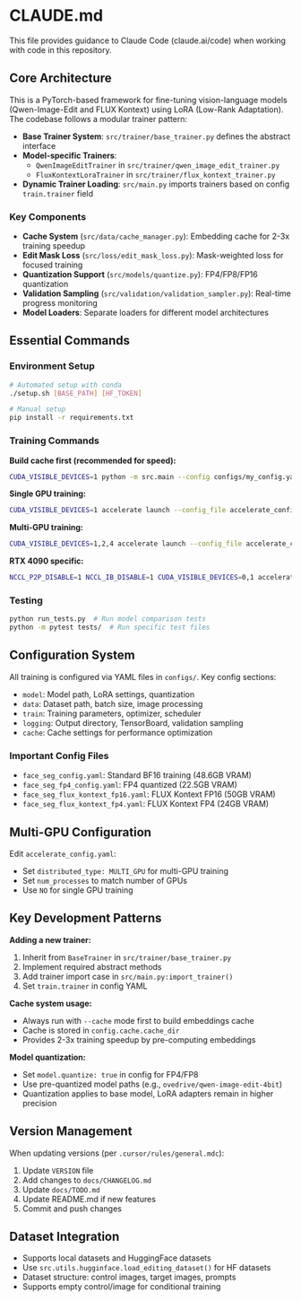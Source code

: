 # CLAUDE.md

This file provides guidance to Claude Code (claude.ai/code) when working with code in this repository.

## Core Architecture

This is a PyTorch-based framework for fine-tuning vision-language models (Qwen-Image-Edit and FLUX Kontext) using LoRA (Low-Rank Adaptation). The codebase follows a modular trainer pattern:

- **Base Trainer System**: `src/trainer/base_trainer.py` defines the abstract interface
- **Model-specific Trainers**:
  - `QwenImageEditTrainer` in `src/trainer/qwen_image_edit_trainer.py`
  - `FluxKontextLoraTrainer` in `src/trainer/flux_kontext_trainer.py`
- **Dynamic Trainer Loading**: `src/main.py` imports trainers based on config `train.trainer` field

### Key Components

- **Cache System** (`src/data/cache_manager.py`): Embedding cache for 2-3x training speedup
- **Edit Mask Loss** (`src/loss/edit_mask_loss.py`): Mask-weighted loss for focused training
- **Quantization Support** (`src/models/quantize.py`): FP4/FP8/FP16 quantization
- **Validation Sampling** (`src/validation/validation_sampler.py`): Real-time progress monitoring
- **Model Loaders**: Separate loaders for different model architectures

## Essential Commands

### Environment Setup
```bash
# Automated setup with conda
./setup.sh [BASE_PATH] [HF_TOKEN]

# Manual setup
pip install -r requirements.txt
```

### Training Commands

**Build cache first (recommended for speed):**
```bash
CUDA_VISIBLE_DEVICES=1 python -m src.main --config configs/my_config.yaml --cache
```

**Single GPU training:**
```bash
CUDA_VISIBLE_DEVICES=1 accelerate launch --config_file accelerate_config.yaml -m src.main --config configs/my_config.yaml
```

**Multi-GPU training:**
```bash
CUDA_VISIBLE_DEVICES=1,2,4 accelerate launch --config_file accelerate_config.yaml -m src.main --config configs/my_config.yaml
```

**RTX 4090 specific:**
```bash
NCCL_P2P_DISABLE=1 NCCL_IB_DISABLE=1 CUDA_VISIBLE_DEVICES=0,1 accelerate launch --config_file accelerate_config.yaml -m src.main --config configs/my_config.yaml
```

### Testing
```bash
python run_tests.py  # Run model comparison tests
python -m pytest tests/  # Run specific test files
```

## Configuration System

All training is configured via YAML files in `configs/`. Key config sections:

- `model`: Model path, LoRA settings, quantization
- `data`: Dataset path, batch size, image processing
- `train`: Training parameters, optimizer, scheduler
- `logging`: Output directory, TensorBoard, validation sampling
- `cache`: Cache settings for performance optimization

### Important Config Files
- `face_seg_config.yaml`: Standard BF16 training (48.6GB VRAM)
- `face_seg_fp4_config.yaml`: FP4 quantized (22.5GB VRAM)
- `face_seg_flux_kontext_fp16.yaml`: FLUX Kontext FP16 (50GB VRAM)
- `face_seg_flux_kontext_fp4.yaml`: FLUX Kontext FP4 (24GB VRAM)

## Multi-GPU Configuration

Edit `accelerate_config.yaml`:
- Set `distributed_type: MULTI_GPU` for multi-GPU training
- Set `num_processes` to match number of GPUs
- Use `NO` for single GPU training

## Key Development Patterns

**Adding a new trainer:**
1. Inherit from `BaseTrainer` in `src/trainer/base_trainer.py`
2. Implement required abstract methods
3. Add trainer import case in `src/main.py:import_trainer()`
4. Set `train.trainer` in config YAML

**Cache system usage:**
- Always run with `--cache` mode first to build embeddings cache
- Cache is stored in `config.cache.cache_dir`
- Provides 2-3x training speedup by pre-computing embeddings

**Model quantization:**
- Set `model.quantize: true` in config for FP4/FP8
- Use pre-quantized model paths (e.g., `ovedrive/qwen-image-edit-4bit`)
- Quantization applies to base model, LoRA adapters remain in higher precision

## Version Management

When updating versions (per `.cursor/rules/general.mdc`):
1. Update `VERSION` file
2. Add changes to `docs/CHANGELOG.md`
3. Update `docs/TODO.md`
4. Update README.md if new features
5. Commit and push changes

## Dataset Integration

- Supports local datasets and HuggingFace datasets
- Use `src.utils.hugginface.load_editing_dataset()` for HF datasets
- Dataset structure: control images, target images, prompts
- Supports empty control/image for conditional training
